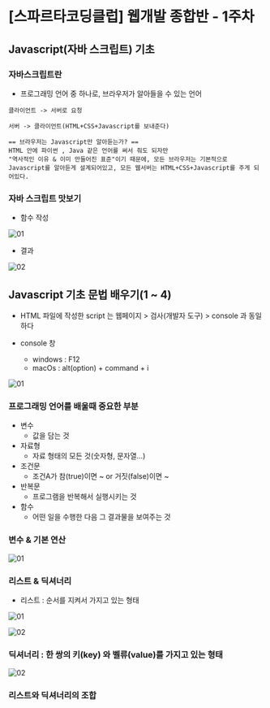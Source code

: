 # [스파르타코딩클럽] 웹개발 종합반 - 1주차
## Javascript(자바 스크립트) 기초
### 자바스크립트란
- 프로그래밍 언어 중 하나로, 브라우저가 알아들을 수 있는 언어
```
클라이언트 -> 서버로 요청

서버 -> 클라이언트(HTML+CSS+Javascript를 보내준다)

== 브라우저는 Javascript만 알아듣는가? ==
HTML 안에 파이썬 , Java 같은 언어를 써서 줘도 되자만
"역사적인 이유 & 이미 만들어진 표준"이기 때문에, 모든 브라우저는 기본적으로 
Javascript를 알아듣게 설계되어있고, 모든 웹서버는 HTML+CSS+Javascript를 주게 되어있다. 
```
### 자바 스크립트 맛보기
- 함수 작성

![01](https://user-images.githubusercontent.com/108924832/197788440-65f6fa92-ed2c-4755-b35b-68800d7d2f5e.PNG)

- 결과

![02](https://user-images.githubusercontent.com/108924832/197790433-9724dbac-3703-4a9f-99a4-a61363b503ee.PNG)

## Javascript 기초 문법 배우기(1 ~ 4)
- HTML 파일에 작성한 script 는 웹페이지 > 검사(개발자 도구) > console 과 동일하다

- console 창
    - windows : F12
    - macOs : alt(option) + command + i

![01](https://user-images.githubusercontent.com/108924832/197791416-8006c769-1dba-4999-8720-cfc6601bb1f0.PNG)

### 프로그래밍 언어를 배울때 중요한 부분
- 변수
    - 값을 담는 것
- 자료형
    - 자료 형태의 모든 것(숫자형, 문자열...)
- 조건문
    - 조건A가 참(true)이면 ~ or 거짓(false)이면 ~
- 반복문
    - 프로그램을 반복해서 실행시키는 것
- 함수
    - 어떤 일을 수행한 다음 그 결과물을 보여주는 것

### 변수 & 기본 연산

![01](https://user-images.githubusercontent.com/108924832/197795016-43e4cf5b-3ba0-4b7c-9116-5b95b5cc199c.PNG)

### 리스트 & 딕셔너리
- 리스트 : 순서를 지켜서 가지고 있는 형태

![01](https://user-images.githubusercontent.com/108924832/198376596-80ac28ff-3d02-4ea3-9c72-d36840357364.PNG)

![02](https://user-images.githubusercontent.com/108924832/198376651-512c6a85-080c-409b-8aa2-b4f0f9d9edbd.PNG)

### 딕셔너리 : 한 쌍의 키(key) 와 벨류(value)를 가지고 있는 형태

![02](https://user-images.githubusercontent.com/108924832/198374419-050e05f2-d97a-444f-87c6-b71dbf2bb607.PNG)

### 리스트와 딕셔너리의 조합
